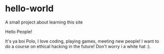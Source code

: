 # hello-world
A small project about learning this site

Hello People!

It's ya boi Polo, I love coding, playing games, meeting new people! I want to do a course on ethical hacking in the future! Don't worry i a white hat :).
